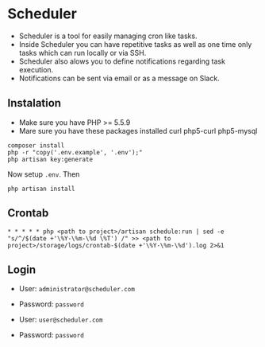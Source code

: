 # Scheduler

- Scheduler is a tool for easily managing cron like tasks.
- Inside Scheduler you can have repetitive tasks as well as one time only tasks which can run locally or via SSH.
- Scheduler also alows you to define notifications regarding task execution.
- Notifications can be sent via email or as a message on Slack.

## Instalation

- Make sure you have PHP >= 5.5.9
- Mare sure you have these packages installed curl php5-curl  php5-mysql

```
composer install
php -r "copy('.env.example', '.env');"
php artisan key:generate
```
Now setup ``.env``. Then
```
php artisan install
```

## Crontab
``* * * * * php <path to project>/artisan schedule:run | sed -e "s/^/$(date +'\%Y-\%m-\%d \%T') /" >> <path to project>/storage/logs/crontab-$(date +'\%Y-\%m-\%d').log 2>&1``

## Login

- User: ``administrator@scheduler.com``
- Password: ``password``

- User: ``user@scheduler.com``
- Password: ``password``
